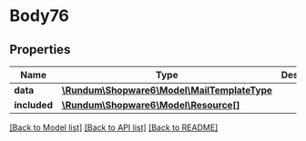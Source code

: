 # Body76

## Properties
Name | Type | Description | Notes
------------ | ------------- | ------------- | -------------
**data** | [**\Rundum\Shopware6\Model\MailTemplateType**](MailTemplateType.md) |  | [optional] 
**included** | [**\Rundum\Shopware6\Model\Resource[]**](Resource.md) |  | [optional] 

[[Back to Model list]](../../README.md#documentation-for-models) [[Back to API list]](../../README.md#documentation-for-api-endpoints) [[Back to README]](../../README.md)

